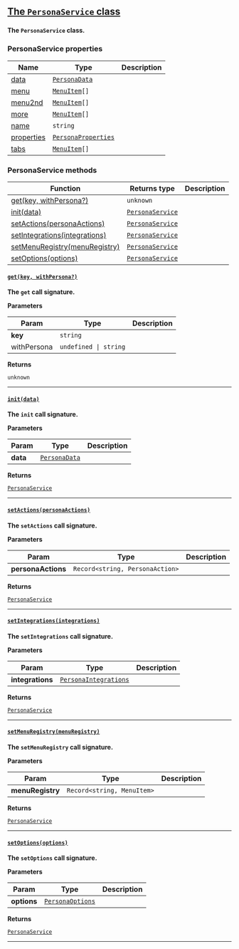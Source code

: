 <section id="main" data-note="AUTO-GENERATED CONTENT, DO NOT EDIT DIRECTLY!">

<h2><a name="personaservice" href="https://ngx-useful.lamnhan.com/content/reference/classes/personaservice.html"><p>The <code>PersonaService</code> class</p>
</a></h2>

**The `PersonaService` class.**

<h3><a name="personaservice-properties"><p>PersonaService properties</p>
</a></h3>

| Name                                                                                                  | Type                                                                                                                                            | Description |
| ----------------------------------------------------------------------------------------------------- | ----------------------------------------------------------------------------------------------------------------------------------------------- | ----------- |
| [data](https://ngx-useful.lamnhan.com/content/reference/classes/personaservice.html#data)             | <code><a href="https://ngx-useful.lamnhan.com/content/reference/globals.html#personadata" target="_blank">PersonaData</a></code>                |             |
| [menu](https://ngx-useful.lamnhan.com/content/reference/classes/personaservice.html#menu)             | <code><a href="https://ngx-useful.lamnhan.com/content/reference/interfaces/menuitem.html" target="_blank">MenuItem</a>[]</code>                 |             |
| [menu2nd](https://ngx-useful.lamnhan.com/content/reference/classes/personaservice.html#menu2nd)       | <code><a href="https://ngx-useful.lamnhan.com/content/reference/interfaces/menuitem.html" target="_blank">MenuItem</a>[]</code>                 |             |
| [more](https://ngx-useful.lamnhan.com/content/reference/classes/personaservice.html#more)             | <code><a href="https://ngx-useful.lamnhan.com/content/reference/interfaces/menuitem.html" target="_blank">MenuItem</a>[]</code>                 |             |
| [name](https://ngx-useful.lamnhan.com/content/reference/classes/personaservice.html#name)             | <code>string</code>                                                                                                                             |             |
| [properties](https://ngx-useful.lamnhan.com/content/reference/classes/personaservice.html#properties) | <code><a href="https://ngx-useful.lamnhan.com/content/reference/interfaces/personaproperties.html" target="_blank">PersonaProperties</a></code> |             |
| [tabs](https://ngx-useful.lamnhan.com/content/reference/classes/personaservice.html#tabs)             | <code><a href="https://ngx-useful.lamnhan.com/content/reference/interfaces/menuitem.html" target="_blank">MenuItem</a>[]</code>                 |             |

<h3><a name="personaservice-methods"><p>PersonaService methods</p>
</a></h3>

| Function                                                           | Returns type                                                                                                                           | Description |
| ------------------------------------------------------------------ | -------------------------------------------------------------------------------------------------------------------------------------- | ----------- |
| [get(key, withPersona?)](#personaservice-get-0)                    | <code>unknown</code>                                                                                                                   |             |
| [init(data)](#personaservice-init-0)                               | <code><a href="https://ngx-useful.lamnhan.com/content/reference/classes/personaservice.html" target="_blank">PersonaService</a></code> |             |
| [setActions(personaActions)](#personaservice-setactions-0)         | <code><a href="https://ngx-useful.lamnhan.com/content/reference/classes/personaservice.html" target="_blank">PersonaService</a></code> |             |
| [setIntegrations(integrations)](#personaservice-setintegrations-0) | <code><a href="https://ngx-useful.lamnhan.com/content/reference/classes/personaservice.html" target="_blank">PersonaService</a></code> |             |
| [setMenuRegistry(menuRegistry)](#personaservice-setmenuregistry-0) | <code><a href="https://ngx-useful.lamnhan.com/content/reference/classes/personaservice.html" target="_blank">PersonaService</a></code> |             |
| [setOptions(options)](#personaservice-setoptions-0)                | <code><a href="https://ngx-useful.lamnhan.com/content/reference/classes/personaservice.html" target="_blank">PersonaService</a></code> |             |

<h4><a name="personaservice-get-0" href="https://ngx-useful.lamnhan.com/content/reference/classes/personaservice.html#get"><p><code>get(key, withPersona?)</code></p>
</a></h4>

**The `get` call signature.**

**Parameters**

| Param       | Type                             | Description |
| ----------- | -------------------------------- | ----------- |
| **key**     | <code>string</code>              |             |
| withPersona | <code>undefined \| string</code> |             |

**Returns**

<code>unknown</code>

---

<h4><a name="personaservice-init-0" href="https://ngx-useful.lamnhan.com/content/reference/classes/personaservice.html#init"><p><code>init(data)</code></p>
</a></h4>

**The `init` call signature.**

**Parameters**

| Param    | Type                                                                                                                             | Description |
| -------- | -------------------------------------------------------------------------------------------------------------------------------- | ----------- |
| **data** | <code><a href="https://ngx-useful.lamnhan.com/content/reference/globals.html#personadata" target="_blank">PersonaData</a></code> |             |

**Returns**

<code><a href="https://ngx-useful.lamnhan.com/content/reference/classes/personaservice.html" target="_blank">PersonaService</a></code>

---

<h4><a name="personaservice-setactions-0" href="https://ngx-useful.lamnhan.com/content/reference/classes/personaservice.html#setactions"><p><code>setActions(personaActions)</code></p>
</a></h4>

**The `setActions` call signature.**

**Parameters**

| Param              | Type                                       | Description |
| ------------------ | ------------------------------------------ | ----------- |
| **personaActions** | <code>Record<string, PersonaAction></code> |             |

**Returns**

<code><a href="https://ngx-useful.lamnhan.com/content/reference/classes/personaservice.html" target="_blank">PersonaService</a></code>

---

<h4><a name="personaservice-setintegrations-0" href="https://ngx-useful.lamnhan.com/content/reference/classes/personaservice.html#setintegrations"><p><code>setIntegrations(integrations)</code></p>
</a></h4>

**The `setIntegrations` call signature.**

**Parameters**

| Param            | Type                                                                                                                                                | Description |
| ---------------- | --------------------------------------------------------------------------------------------------------------------------------------------------- | ----------- |
| **integrations** | <code><a href="https://ngx-useful.lamnhan.com/content/reference/interfaces/personaintegrations.html" target="_blank">PersonaIntegrations</a></code> |             |

**Returns**

<code><a href="https://ngx-useful.lamnhan.com/content/reference/classes/personaservice.html" target="_blank">PersonaService</a></code>

---

<h4><a name="personaservice-setmenuregistry-0" href="https://ngx-useful.lamnhan.com/content/reference/classes/personaservice.html#setmenuregistry"><p><code>setMenuRegistry(menuRegistry)</code></p>
</a></h4>

**The `setMenuRegistry` call signature.**

**Parameters**

| Param            | Type                                  | Description |
| ---------------- | ------------------------------------- | ----------- |
| **menuRegistry** | <code>Record<string, MenuItem></code> |             |

**Returns**

<code><a href="https://ngx-useful.lamnhan.com/content/reference/classes/personaservice.html" target="_blank">PersonaService</a></code>

---

<h4><a name="personaservice-setoptions-0" href="https://ngx-useful.lamnhan.com/content/reference/classes/personaservice.html#setoptions"><p><code>setOptions(options)</code></p>
</a></h4>

**The `setOptions` call signature.**

**Parameters**

| Param       | Type                                                                                                                                      | Description |
| ----------- | ----------------------------------------------------------------------------------------------------------------------------------------- | ----------- |
| **options** | <code><a href="https://ngx-useful.lamnhan.com/content/reference/interfaces/personaoptions.html" target="_blank">PersonaOptions</a></code> |             |

**Returns**

<code><a href="https://ngx-useful.lamnhan.com/content/reference/classes/personaservice.html" target="_blank">PersonaService</a></code>

---

</section>
